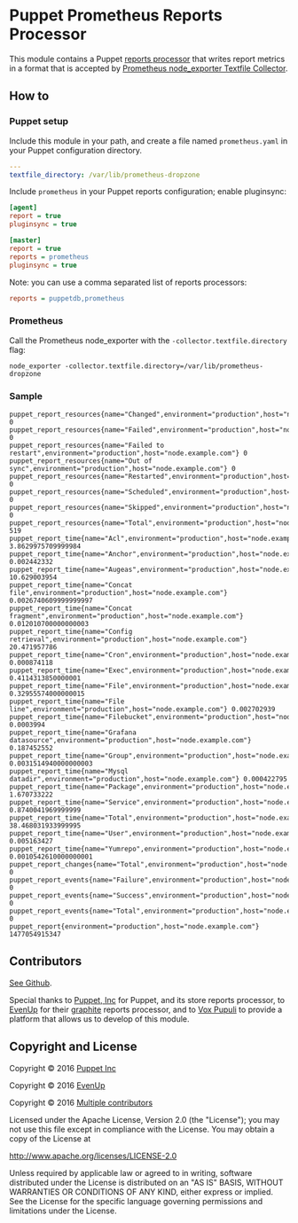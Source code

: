 # Puppet Prometheus Reports Processor

This module contains a Puppet [reports processor][rpc] that writes report
metrics in a format that is accepted by [Prometheus node_exporter Textfile
Collector][pnetc].

[rpc]:https://docs.puppet.com/puppet/latest/reference/reporting_about.html
[pnetc]:https://github.com/prometheus/node_exporter#textfile-collector


## How to

### Puppet setup

Include this module in your path, and create a file named `prometheus.yaml` in
your Puppet configuration directory.

```yaml
---
textfile_directory: /var/lib/prometheus-dropzone
```

Include `prometheus` in your Puppet reports configuration; enable pluginsync:

```ini
[agent]
report = true
pluginsync = true

[master]
report = true
reports = prometheus
pluginsync = true
```

Note: you can use a comma separated list of reports processors:

```ini
reports = puppetdb,prometheus
```

### Prometheus

Call the Prometheus node_exporter with the `-collector.textfile.directory`
flag:

```
node_exporter -collector.textfile.directory=/var/lib/prometheus-dropzone
```

### Sample

```
puppet_report_resources{name="Changed",environment="production",host="node.example.com"} 0
puppet_report_resources{name="Failed",environment="production",host="node.example.com"} 0
puppet_report_resources{name="Failed to restart",environment="production",host="node.example.com"} 0
puppet_report_resources{name="Out of sync",environment="production",host="node.example.com"} 0
puppet_report_resources{name="Restarted",environment="production",host="node.example.com"} 0
puppet_report_resources{name="Scheduled",environment="production",host="node.example.com"} 0
puppet_report_resources{name="Skipped",environment="production",host="node.example.com"} 0
puppet_report_resources{name="Total",environment="production",host="node.example.com"} 519
puppet_report_time{name="Acl",environment="production",host="node.example.com"} 3.8629975709999984
puppet_report_time{name="Anchor",environment="production",host="node.example.com"} 0.002442332
puppet_report_time{name="Augeas",environment="production",host="node.example.com"} 10.629003954
puppet_report_time{name="Concat file",environment="production",host="node.example.com"} 0.0026740609999999997
puppet_report_time{name="Concat fragment",environment="production",host="node.example.com"} 0.012010700000000003
puppet_report_time{name="Config retrieval",environment="production",host="node.example.com"} 20.471957786
puppet_report_time{name="Cron",environment="production",host="node.example.com"} 0.000874118
puppet_report_time{name="Exec",environment="production",host="node.example.com"} 0.4114313850000001
puppet_report_time{name="File",environment="production",host="node.example.com"} 0.32955574000000015
puppet_report_time{name="File line",environment="production",host="node.example.com"} 0.002702939
puppet_report_time{name="Filebucket",environment="production",host="node.example.com"} 0.0003994
puppet_report_time{name="Grafana datasource",environment="production",host="node.example.com"} 0.187452552
puppet_report_time{name="Group",environment="production",host="node.example.com"} 0.0031514940000000003
puppet_report_time{name="Mysql datadir",environment="production",host="node.example.com"} 0.000422795
puppet_report_time{name="Package",environment="production",host="node.example.com"} 1.670733222
puppet_report_time{name="Service",environment="production",host="node.example.com"} 0.8740041969999999
puppet_report_time{name="Total",environment="production",host="node.example.com"} 38.468031933999995
puppet_report_time{name="User",environment="production",host="node.example.com"} 0.005163427
puppet_report_time{name="Yumrepo",environment="production",host="node.example.com"} 0.0010542610000000001
puppet_report_changes{name="Total",environment="production",host="node.example.com"} 0
puppet_report_events{name="Failure",environment="production",host="node.example.com"} 0
puppet_report_events{name="Success",environment="production",host="node.example.com"} 0
puppet_report_events{name="Total",environment="production",host="node.example.com"} 0
puppet_report{environment="production",host="node.example.com"} 1477054915347
```

## Contributors

[See Github](https://github.com/voxpupuli/puppet-prometheus_reporter/graphs/contributors).

Special thanks to [Puppet, Inc](http://puppet.com) for Puppet, and its store
reports processor, to [EvenUp](https://letsevenup.com/) for their
[graphite](https://github.com/evenup/evenup-graphite_reporter) reports
processor, and to [Vox Pupuli](https://voxpupuli.org) to provide a platform
that allows us to develop of this module.

## Copyright and License

Copyright © 2016 [Puppet Inc](https://www.puppet.com/)

Copyright © 2016 [EvenUp](https://letsevenup.com/)

Copyright © 2016 [Multiple contributors][mc]

[mc]:https://github.com/voxpupuli/puppet-prometheus_reporter/graphs/contributors

Licensed under the Apache License, Version 2.0 (the "License");
you may not use this file except in compliance with the License.
You may obtain a copy of the License at

  http://www.apache.org/licenses/LICENSE-2.0

Unless required by applicable law or agreed to in writing, software
distributed under the License is distributed on an "AS IS" BASIS,
WITHOUT WARRANTIES OR CONDITIONS OF ANY KIND, either express or implied.
See the License for the specific language governing permissions and
limitations under the License.

